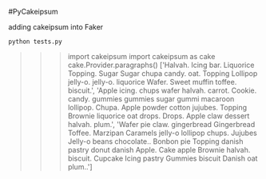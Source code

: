 #PyCakeipsum

adding cakeipsum into Faker

	python tests.py


>>> import cakeipsum
>>> import cakeipsum as cake
>>> cake.Provider.paragraphs()
['Halvah. Icing bar. Liquorice Topping. Sugar Sugar chupa candy. oat. Topping Lollipop jelly-o. jelly-o. liquorice Wafer. Sweet muffin toffee. biscuit.', 'Apple icing. chups wafer halvah. carrot. Cookie. candy. gummies gummies sugar gummi macaroon lollipop. Chupa. Apple powder cotton jujubes. Topping Brownie liquorice oat drops. Drops. Apple claw dessert halvah. plum.', 'Wafer pie claw. gingerbread Gingerbread Toffee. Marzipan Caramels jelly-o lollipop chups. Jujubes Jelly-o beans chocolate.. Bonbon pie Topping danish pastry donut danish Apple. Cake apple Brownie halvah. biscuit. Cupcake Icing pastry Gummies biscuit Danish oat plum..']
>>>